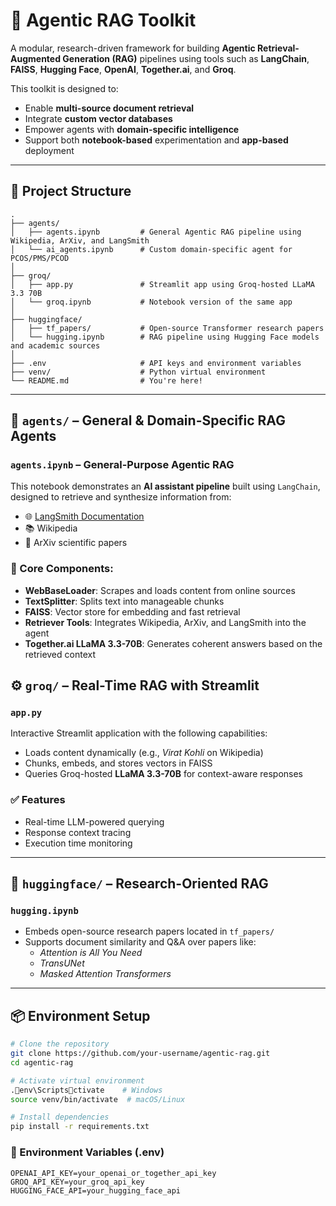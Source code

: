 # 🧠 Agentic RAG Toolkit

A modular, research-driven framework for building **Agentic Retrieval-Augmented Generation (RAG)** pipelines using tools such as **LangChain**, **FAISS**, **Hugging Face**, **OpenAI**, **Together.ai**, and **Groq**.

This toolkit is designed to:
- Enable **multi-source document retrieval**
- Integrate **custom vector databases**
- Empower agents with **domain-specific intelligence**
- Support both **notebook-based** experimentation and **app-based** deployment

---

## 📁 Project Structure

```plaintext
.
├── agents/
│   ├── agents.ipynb         # General Agentic RAG pipeline using Wikipedia, ArXiv, and LangSmith
│   └── ai_agents.ipynb      # Custom domain-specific agent for PCOS/PMS/PCOD
│
├── groq/
│   ├── app.py               # Streamlit app using Groq-hosted LLaMA 3.3 70B
│   └── groq.ipynb           # Notebook version of the same app
│
├── huggingface/
│   ├── tf_papers/           # Open-source Transformer research papers
│   └── hugging.ipynb        # RAG pipeline using Hugging Face models and academic sources
│
├── .env                     # API keys and environment variables
├── venv/                    # Python virtual environment
└── README.md                # You're here!
```

---

## 🧠 `agents/` – General & Domain-Specific RAG Agents

### `agents.ipynb` – General-Purpose Agentic RAG

This notebook demonstrates an **AI assistant pipeline** built using `LangChain`, designed to retrieve and synthesize information from:

- 🌐 [LangSmith Documentation](https://docs.smith.langchain.com/)
- 📚 Wikipedia
- 📄 ArXiv scientific papers

### 🔧 Core Components:
- **WebBaseLoader**: Scrapes and loads content from online sources
- **TextSplitter**: Splits text into manageable chunks
- **FAISS**: Vector store for embedding and fast retrieval
- **Retriever Tools**: Integrates Wikipedia, ArXiv, and LangSmith into the agent
- **Together.ai LLaMA 3.3-70B**: Generates coherent answers based on the retrieved context



## ⚙️ `groq/` – Real-Time RAG with Streamlit

### `app.py`

Interactive Streamlit application with the following capabilities:
- Loads content dynamically (e.g., *Virat Kohli* on Wikipedia)
- Chunks, embeds, and stores vectors in FAISS
- Queries Groq-hosted **LLaMA 3.3-70B** for context-aware responses

### ✅ Features
- Real-time LLM-powered querying
- Response context tracing
- Execution time monitoring

---

## 🤗 `huggingface/` – Research-Oriented RAG

### `hugging.ipynb`

- Embeds open-source research papers located in `tf_papers/`
- Supports document similarity and Q&A over papers like:
  - *Attention is All You Need*
  - *TransUNet*
  - *Masked Attention Transformers*

---

## 📦 Environment Setup

```bash
# Clone the repository
git clone https://github.com/your-username/agentic-rag.git
cd agentic-rag

# Activate virtual environment
.env\Scriptsctivate    # Windows
source venv/bin/activate  # macOS/Linux

# Install dependencies
pip install -r requirements.txt
```

### 🔐 Environment Variables (.env)
```env
OPENAI_API_KEY=your_openai_or_together_api_key
GROQ_API_KEY=your_groq_api_key
HUGGING_FACE_API=your_hugging_face_api
```
